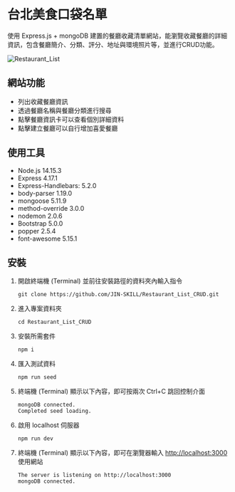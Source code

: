 # 台北美食口袋名單
使用 Express.js + mongoDB 建置的餐廳收藏清單網站，能瀏覽收藏餐廳的詳細資訊，包含餐廳簡介、分類、評分、地址與環境照片等，並進行CRUD功能。

![Restaurant_List]()

## 網站功能
+ 列出收藏餐廳資訊
+ 透過餐廳名稱與餐廳分類進行搜尋
+ 點擊餐廳資訊卡可以查看個別詳細資料
+ 點擊建立餐廳可以自行增加喜愛餐廳


## 使用工具
+ Node.js 14.15.3
+ Express 4.17.1
+ Express-Handlebars: 5.2.0
+ body-parser 1.19.0
+ mongoose 5.11.9
+ method-override 3.0.0
+ nodemon 2.0.6
+ Bootstrap 5.0.0
+ popper 2.5.4
+ font-awesome 5.15.1

## 安裝
1. 開啟終端機 (Terminal) 並前往安裝路徑的資料夾內輸入指令
    ```
    git clone https://github.com/JIN-SKILL/Restaurant_List_CRUD.git
    ```
2. 進入專案資料夾
    ```
    cd Restaurant_List_CRUD
    ```
3. 安裝所需套件
	```
    npm i
    ```
4. 匯入測試資料
	```
    npm run seed
    ```
4. 終端機 (Terminal) 顯示以下內容，即可按兩次 Ctrl+C 跳回控制介面
	```
    mongoDB connected.
    Completed seed loading.
    ```
6. 啟用 localhost 伺服器
	```
    npm run dev
    ```
7. 終端機 (Terminal) 顯示以下內容，即可在瀏覽器輸入 [http://localhost:3000](http://localhost:3000) 使用網站
	```
    The server is listening on http://localhost:3000
    mongoDB connected.
    ```
